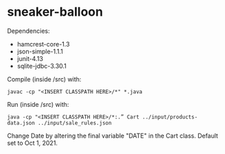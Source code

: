 # sneaker-balloon

Dependencies: 
- hamcrest-core-1.3
- json-simple-1.1.1
- junit-4.13
- sqlite-jdbc-3.30.1

Compile (inside /src) with:

`javac -cp "<INSERT CLASSPATH HERE>/*" *.java`

Run (inside /src) with:

`java -cp "<INSERT CLASSPATH HERE>/*:.” Cart ../input/products-data.json ../input/sale_rules.json`

Change Date by altering the final variable "DATE" in the Cart class. Default set to Oct 1, 2021.
